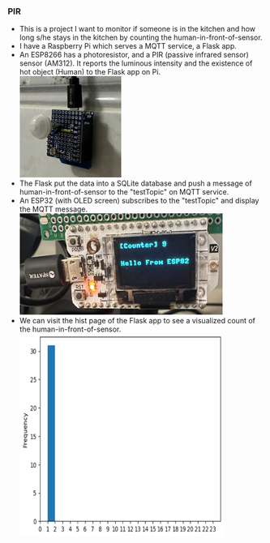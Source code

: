 ### PIR
* This is a project I want to monitor if someone is in the kitchen and how long s/he stays in the kitchen by counting the human-in-front-of-sensor. 
* I have a Raspberry Pi which serves a MQTT service, a Flask app. 
* An ESP8266 has a photoresistor, and a PIR (passive infrared sensor) sensor (AM312). It reports the luminous intensity and the existence of hot object (Human) to the Flask app on Pi.
</br><img style="height:200px; width:200px" src="misc/esp8266.png"></img>
* The Flask put the data into a SQLite database and push a message of human-in-front-of-sensor to the "testTopic" on MQTT service. 
* An ESP32 (with OLED screen) subscribes to the "testTopic" and display the MQTT message.
</br><img style="height:200px; width:400px" src="misc/esp32.png"></img>
* We can visit the hist page of the Flask app to see a visualized count of the human-in-front-of-sensor. 
</br><img style="height:400px; width:400px" src="misc/matplotlib.png"></img>